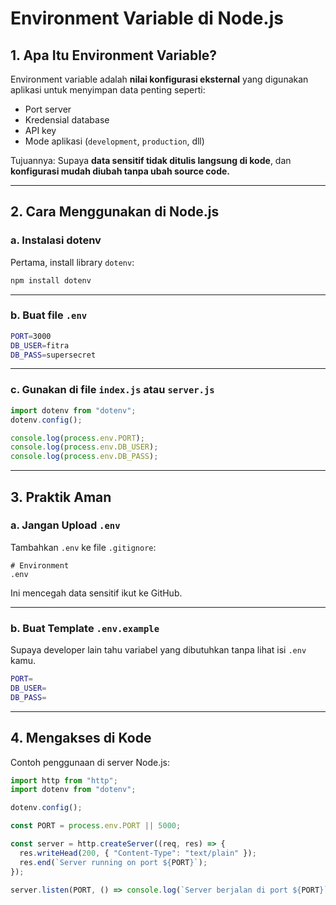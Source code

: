 # Environment Variable di Node.js

## 1. Apa Itu Environment Variable?

Environment variable adalah **nilai konfigurasi eksternal** yang digunakan aplikasi untuk menyimpan data penting seperti:

- Port server
- Kredensial database
- API key
- Mode aplikasi (`development`, `production`, dll)

Tujuannya:
Supaya **data sensitif tidak ditulis langsung di kode**, dan **konfigurasi mudah diubah tanpa ubah source code.**

---

## 2. Cara Menggunakan di Node.js

### a. Instalasi dotenv

Pertama, install library `dotenv`:

```bash
npm install dotenv
```

---

### b. Buat file `.env`

```bash
PORT=3000
DB_USER=fitra
DB_PASS=supersecret
```

---

### c. Gunakan di file `index.js` atau `server.js`

```js
import dotenv from "dotenv";
dotenv.config();

console.log(process.env.PORT);
console.log(process.env.DB_USER);
console.log(process.env.DB_PASS);
```

---

## 3. Praktik Aman

### a. Jangan Upload `.env`

Tambahkan `.env` ke file `.gitignore`:

```
# Environment
.env
```

Ini mencegah data sensitif ikut ke GitHub.

---

### b. Buat Template `.env.example`

Supaya developer lain tahu variabel yang dibutuhkan tanpa lihat isi `.env` kamu.

```bash
PORT=
DB_USER=
DB_PASS=
```

---

## 4. Mengakses di Kode

Contoh penggunaan di server Node.js:

```js
import http from "http";
import dotenv from "dotenv";

dotenv.config();

const PORT = process.env.PORT || 5000;

const server = http.createServer((req, res) => {
  res.writeHead(200, { "Content-Type": "text/plain" });
  res.end(`Server running on port ${PORT}`);
});

server.listen(PORT, () => console.log(`Server berjalan di port ${PORT}`));
```
